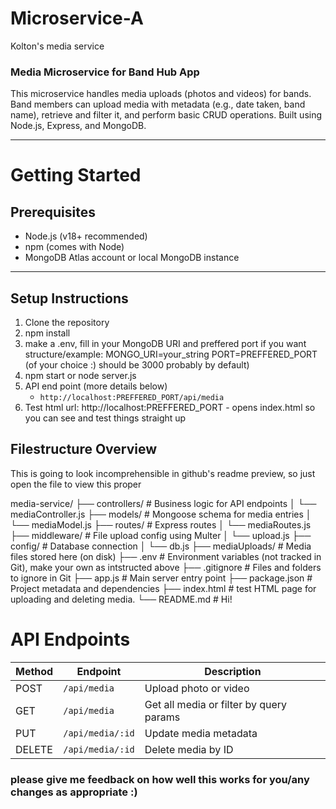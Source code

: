 ﻿# Microservice-A
Kolton's media service


### Media Microservice for Band Hub App 

This microservice handles media uploads (photos and videos) for bands. Band members can upload media with metadata (e.g., date taken, band name), retrieve and filter it, and perform basic CRUD operations. Built using Node.js, Express, and MongoDB.

---

# Getting Started

## Prerequisites

- Node.js (v18+ recommended)
- npm (comes with Node)
- MongoDB Atlas account or local MongoDB instance

---

## Setup Instructions

1. Clone the repository
2. npm install
3. make a .env, fill in your MongoDB URI and preffered port if you want
   structure/example:
   MONGO_URI=your_string
   PORT=PREFFERED_PORT (of your choice :) should be 3000 probably by default)
4. npm start or node server.js
5. API end point (more details below) 
   - `http://localhost:PREFFERED_PORT/api/media`
6. Test html url: http://localhost:PREFFERED_PORT - opens index.html so you can see and test things straight up

## Filestructure Overview

This is going to look incomprehensible in github's readme preview, so just open the file to view this proper


media-service/
├── controllers/            # Business logic for API endpoints
│   └── mediaController.js
├── models/                 # Mongoose schema for media entries
│   └── mediaModel.js
├── routes/                 # Express routes
│   └── mediaRoutes.js
├── middleware/             # File upload config using Multer
│   └── upload.js
├── config/                 # Database connection
│   └── db.js
├── mediaUploads/           # Media files stored here (on disk)
├── .env                    # Environment variables (not tracked in Git), make your own as intstructed above
├── .gitignore              # Files and folders to ignore in Git
├── app.js                  # Main server entry point
├── package.json            # Project metadata and dependencies
├── index.html              # test HTML page for uploading and deleting media. 
└── README.md               # Hi!

# API Endpoints

| Method | Endpoint         | Description                             |
| ------ | ---------------- | --------------------------------------- |
| POST   | `/api/media`     | Upload photo or video                   |
| GET    | `/api/media`     | Get all media or filter by query params |
| PUT    | `/api/media/:id` | Update media metadata                   |
| DELETE | `/api/media/:id` | Delete media by ID                      |

### please give me feedback on how well this works for you/any changes as appropriate :)